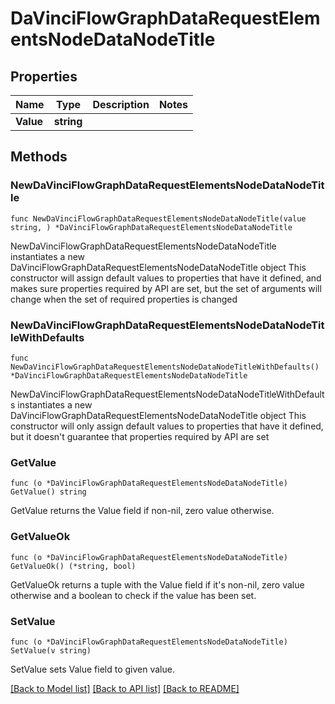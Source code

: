 # DaVinciFlowGraphDataRequestElementsNodeDataNodeTitle

## Properties

Name | Type | Description | Notes
------------ | ------------- | ------------- | -------------
**Value** | **string** |  | 

## Methods

### NewDaVinciFlowGraphDataRequestElementsNodeDataNodeTitle

`func NewDaVinciFlowGraphDataRequestElementsNodeDataNodeTitle(value string, ) *DaVinciFlowGraphDataRequestElementsNodeDataNodeTitle`

NewDaVinciFlowGraphDataRequestElementsNodeDataNodeTitle instantiates a new DaVinciFlowGraphDataRequestElementsNodeDataNodeTitle object
This constructor will assign default values to properties that have it defined,
and makes sure properties required by API are set, but the set of arguments
will change when the set of required properties is changed

### NewDaVinciFlowGraphDataRequestElementsNodeDataNodeTitleWithDefaults

`func NewDaVinciFlowGraphDataRequestElementsNodeDataNodeTitleWithDefaults() *DaVinciFlowGraphDataRequestElementsNodeDataNodeTitle`

NewDaVinciFlowGraphDataRequestElementsNodeDataNodeTitleWithDefaults instantiates a new DaVinciFlowGraphDataRequestElementsNodeDataNodeTitle object
This constructor will only assign default values to properties that have it defined,
but it doesn't guarantee that properties required by API are set

### GetValue

`func (o *DaVinciFlowGraphDataRequestElementsNodeDataNodeTitle) GetValue() string`

GetValue returns the Value field if non-nil, zero value otherwise.

### GetValueOk

`func (o *DaVinciFlowGraphDataRequestElementsNodeDataNodeTitle) GetValueOk() (*string, bool)`

GetValueOk returns a tuple with the Value field if it's non-nil, zero value otherwise
and a boolean to check if the value has been set.

### SetValue

`func (o *DaVinciFlowGraphDataRequestElementsNodeDataNodeTitle) SetValue(v string)`

SetValue sets Value field to given value.



[[Back to Model list]](../README.md#documentation-for-models) [[Back to API list]](../README.md#documentation-for-api-endpoints) [[Back to README]](../README.md)


